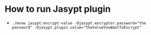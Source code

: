 # How to run Jasypt plugin 
- `./mvnw jasypt:encrypt-value -Djasypt.encryptor.password="the password" -Djasypt.plugin.value="theValueYouWantToEncrypt"`
